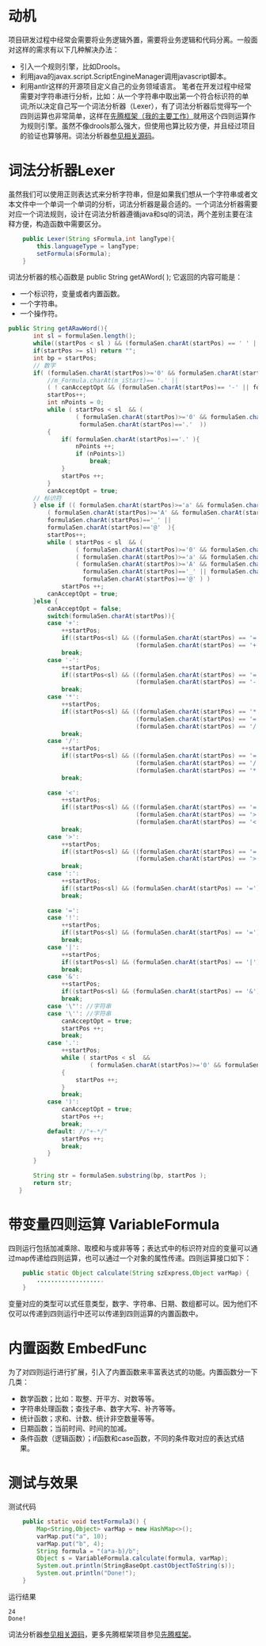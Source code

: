 # 动机
项目研发过程中经常会需要将业务逻辑外置，需要将业务逻辑和代码分离。一般面对这样的需求有以下几种解决办法：

 - 引入一个规则引擎，比如Drools。
 - 利用java的javax.script.ScriptEngineManager调用javascript脚本。
 - 利用antlr这样的开源项目定义自己的业务领域语言。
笔者在开发过程中经常需要对字符串进行分析，比如：从一个字符串中取出第一个符合标识符的单词;所以决定自己写一个词法分析器（Lexer），有了词法分析器后觉得写一个四则运算也非常简单，这样在[先腾框架（我的主要工作）](https://ndxt.github.io)就用这个四则运算作为规则引擎。虽然不像drools那么强大，但使用也算比较方便，并且经过项目的验证也算够用。词法分析器[参见相关源码](https://github.com/ndxt/centit-commons/tree/master/centit-compiler)。

# 词法分析器Lexer
虽然我们可以使用正则表达式来分析字符串，但是如果我们想从一个字符串或者文本文件中一个单词一个单词的分析，词法分析器是最合适的。一个词法分析器需要对应一个词法规则，设计在词法分析器遵循java和sql的词法，两个差别主要在注释方便，构造函数中需要区分。
```java
	public Lexer(String sFormula,int langType){
        this.languageType = langType;
        setFormula(sFormula);
    }
```
词法分析器的核心函数是 public String getAWord( ); 它返回的内容可能是：

 -  一个标识符，变量或者内置函数。
 -  一个字符串。
 -  一个操作符。

 ```java
 public String getARawWord(){
        int sl = formulaSen.length();
        while((startPos < sl ) && (formulaSen.charAt(startPos) == ' ' || formulaSen.charAt(startPos) == 9 || formulaSen.charAt(startPos) == 10|| formulaSen.charAt(startPos) == 13)) startPos++;
        if(startPos >= sl) return ""; 
        int bp = startPos;
        // 数字
        if( (formulaSen.charAt(startPos)>='0' && formulaSen.charAt(startPos)<='9') || 
            //m_Formula.charAt(m_iStart)== '.' ||
            ( ! canAcceptOpt && (formulaSen.charAt(startPos)== '-' || formulaSen.charAt(startPos)== '+' ) ) ){
            startPos++;
            int nPoints = 0;
            while ( startPos < sl  && (
                    ( formulaSen.charAt(startPos)>='0' && formulaSen.charAt(startPos)<='9') ||
                     formulaSen.charAt(startPos)=='.'  ))
            { 
                if( formulaSen.charAt(startPos)=='.' ){
                    nPoints ++;
                    if (nPoints>1)
                        break;
                }
                startPos ++;
            }
            canAcceptOpt = true;            
        // 标识符    
        } else if (( formulaSen.charAt(startPos)>='a' && formulaSen.charAt(startPos)<='z') ||
            ( formulaSen.charAt(startPos)>='A' && formulaSen.charAt(startPos)<='Z') ||
            formulaSen.charAt(startPos)=='_' ||
            formulaSen.charAt(startPos)=='@'  ){
            startPos++;
            while ( startPos < sl  && (
                    ( formulaSen.charAt(startPos)>='0' && formulaSen.charAt(startPos)<='9') ||
                    ( formulaSen.charAt(startPos)>='a' && formulaSen.charAt(startPos)<='z') ||
                    ( formulaSen.charAt(startPos)>='A' && formulaSen.charAt(startPos)<='Z') ||
                      formulaSen.charAt(startPos)=='_' || formulaSen.charAt(startPos)=='.' ||
                      formulaSen.charAt(startPos)=='@' ) ) 
                startPos ++;
            canAcceptOpt = true;
        }else {
            canAcceptOpt = false;
            switch(formulaSen.charAt(startPos)){
            case '+':
                ++startPos;
                if((startPos<sl) && ((formulaSen.charAt(startPos) == '=') || 
                                     (formulaSen.charAt(startPos) == '+')  ) ) startPos ++;
                break;
            case '-':
                ++startPos;
                if((startPos<sl) && ((formulaSen.charAt(startPos) == '=') || 
                                     (formulaSen.charAt(startPos) == '-')  ) ) startPos ++;
                break;
            case '*':
                ++startPos;
                if((startPos<sl) && ((formulaSen.charAt(startPos) == '*') || 
                                     (formulaSen.charAt(startPos) == '=') ||
                                     (formulaSen.charAt(startPos) == '/')   ) ) startPos ++;
                break;    
            case '/':
                ++startPos;
                if((startPos<sl) && ((formulaSen.charAt(startPos) == '=') || 
                                     (formulaSen.charAt(startPos) == '/') ||
                                     (formulaSen.charAt(startPos) == '*')   ) ) startPos ++;
                break;    
                
            case '<':
                ++startPos;
                if((startPos<sl) && ((formulaSen.charAt(startPos) == '=') || 
                                     (formulaSen.charAt(startPos) == '>') ||
                                     (formulaSen.charAt(startPos) == '<')   ) ) startPos ++;
                break;    
            case '>':
                ++startPos;
                if((startPos<sl) && ((formulaSen.charAt(startPos) == '=') || 
                                     (formulaSen.charAt(startPos) == '>')  ) ) startPos ++;
                break;
            case ':':
                ++startPos;
                if((startPos<sl) && (formulaSen.charAt(startPos) == '=')) startPos ++;
                break;
                
            case '=':
            case '!':
                ++startPos;
                if((startPos<sl) && (formulaSen.charAt(startPos) == '=')) startPos ++;
                break;
            case '|':
                ++startPos;
                if((startPos<sl) && (formulaSen.charAt(startPos) == '|')) startPos ++;
                break;
            case '&':
                ++startPos;
                if((startPos<sl) && (formulaSen.charAt(startPos) == '&')) startPos ++;
                break;
            case '\"': //字符串
            case '\'': //字符串
                canAcceptOpt = true;
                startPos ++;
                break;
            case '.':
                ++startPos;
                while ( startPos < sl  && 
                        ( formulaSen.charAt(startPos)>='0' && formulaSen.charAt(startPos)<='9') )
                { 
                    startPos ++;
                }                
                break;
            case ')':
                canAcceptOpt = true;
                startPos ++;
                break;
            default: //"+-*/"
                startPos ++;
                break;
            }
        }
        
        String str = formulaSen.substring(bp, startPos );
        return str;    
    }    
 ```
# 带变量四则运算 VariableFormula
 四则运行包括加减乘除、取模和与或非等等；表达式中的标识符对应的变量可以通过map传递给四则运算，也可以通过一个对象的属性传递。四则运算接口如下：

```java
	public static Object calculate(String szExpress,Object varMap) {
        ...................
    }
```
变量对应的类型可以式任意类型，数字、字符串、日期、数组都可以。因为他们不仅可以传递到四则运行中还可以传递到四则运算的内置函数中。
# 内置函数 EmbedFunc
为了对四则运行进行扩展，引入了内置函数来丰富表达式的功能。内置函数分一下几类：

 - 数学函数；比如：取整、开平方、对数等等。
 - 字符串处理函数；查找子串、数字大写、补齐等等。
 - 统计函数；求和、计数、统计非空数量等等。
 - 日期函数；当前时间、时间的加减。
 - 条件函数（逻辑函数）；if函数和case函数，不同的条件取对应的表达式结果。

# 测试与效果
测试代码

```java
	public static void testFormula3() {
        Map<String,Object> varMap = new HashMap<>();
        varMap.put("a", 10);
        varMap.put("b", 4);
        String formula = "(a*a-b)/b";
        Object s = VariableFormula.calculate(formula, varMap);
        System.out.println(StringBaseOpt.castObjectToString(s));
        System.out.println("Done!");
    }
```
运行结果

```
24
Done!
```

词法分析器[参见相关源码](https://github.com/ndxt/centit-commons/tree/master/centit-compiler)，更多先腾框架项目参见[先腾框架](https://ndxt.github.io)。